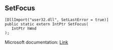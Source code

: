 ## SetFocus

```
[DllImport("user32.dll", SetLastError = true)]
public static extern IntPtr SetFocus(
   IntPtr hWnd
);
```

Microsoft documentation: [Link](https://docs.microsoft.com/en-us/windows/win32/api/winuser/nf-winuser-setfocus)
